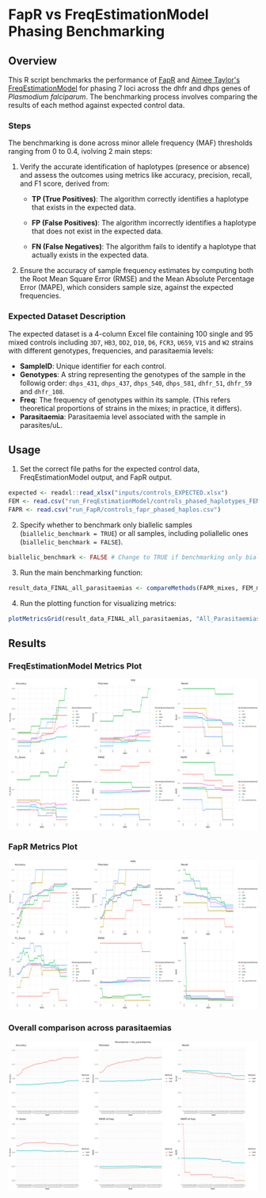 # FapR vs FreqEstimationModel Phasing Benchmarking

## Overview

This R script benchmarks the performance of [FapR](https://github.com/manuelgug/FapR) and [Aimee Taylor's FreqEstimationModel](https://github.com/aimeertaylor/FreqEstimationModel/) for phasing 7 loci across the dhfr and dhps genes of *Plasmodium falciparum*. The benchmarking process involves comparing the results of each method against expected control data.

### Steps

The benchmarking is done across minor allele frequency (MAF) thresholds ranging from 0 to 0.4, ivolving 2 main steps:

1. Verify the accurate identification of haplotypes (presence or absence) and assess the outcomes using metrics like accuracy, precision, recall, and F1 score, derived from:

   - __TP (True Positives)__: The algorithm correctly identifies a haplotype that exists in the expected data. 
  
   - __FP (False Positives)__: The algorithm incorrectly identifies a haplotype that does not exist in the expected data.
  
   - __FN (False Negatives)__: The algorithm fails to identify a haplotype that actually exists in the expected data.

2. Ensure the accuracy of sample frequency estimates by computing both the Root Mean Square Error (RMSE) and the Mean Absolute Percentage Error (MAPE), which considers sample size, against the expected frequencies.


### Expected Dataset Description

The expected dataset is a 4-column Excel file containing 100 single and 95 mixed controls including `3D7`, `HB3`, `DD2`, `D10`, `D6`, `FCR3`, `U659`, `V1S` and `W2` strains with different genotypes, frequencies, and parasitaemia levels:

- __SampleID__: Unique identifier for each control.
- __Genotypes__: A string representing the genotypes of the sample in the followig order: `dhps_431`, `dhps_437`, `dhps_540`, `dhps_581`, `dhfr_51`, `dhfr_59` and `dhfr_108`.
- __Freq__: The frequency of genotypes within its sample. (This refers theoretical proportions of strains in the mixes; in practice, it differs).
- __Parasitaemia__: Parasitaemia level associated with the sample in parasites/uL.


## Usage

1. Set the correct file paths for the expected control data, FreqEstimationModel output, and FapR output.

```R
expected <- readxl::read_xlsx("inputs/controls_EXPECTED.xlsx")
FEM <- read.csv("run_FreqEstimationModel/controls_phased_haplotypes_FEM.csv")
FAPR <- read.csv("run_FapR/controls_fapr_phased_haplos.csv")
```

2. Specify whether to benchmark only biallelic samples (`biallelic_benchmark = TRUE`) or all samples, including poliallelic ones (`biallelic_benchmark = FALSE`).

```R
biallelic_benchmark <- FALSE # Change to TRUE if benchmarking only biallelic samples
```

3. Run the main benchmarking function:

```R
result_data_FINAL_all_parasitaemias <- compareMethods(FAPR_mixes, FEM_mixes, expected_mixes)
```

4. Run the plotting function for visualizing metrics:

```R
plotMetricsGrid(result_data_FINAL_all_parasitaemias, "All_Parasitaemias", save_plot = TRUE)
```

## Results

### FreqEstimationModel Metrics Plot
![EstimationModel Metrics Plot](https://github.com/manuelgug/phasing_benchmarking/blob/main/results/benchmark_FEM_metrics_plot.png)

### FapR Metrics Plot
![FAPR Metrics Plot](https://github.com/manuelgug/phasing_benchmarking/blob/main/results/benchmark_FAPR_metrics_plot.png)

### Overall comparison across parasitaemias
![Overall comparison across parasitaemias](https://github.com/manuelgug/phasing_benchmarking/blob/main/results/benchmarking_parasitaemiaALL_parasitaemias.png)

